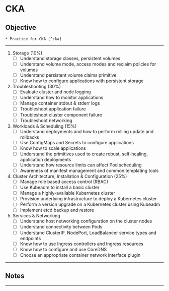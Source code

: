 # CKA

## Objective
	* Practice for CKA [^cka]

---

1. Storage (10%)
	- [ ] Understand storage classes, persistent volumes
	- [ ] Understand volume mode, access modes and reclaim policies for volumes
	- [ ] Understand persistent volume claims primitive
	- [ ] Know how to configure applications with persistent storage

2. Troubleshooting (30%)
	- [ ] Evaluate cluster and node logging
	- [ ] Understand how to monitor applications
	- [ ] Manage container stdout & stderr logs
	- [ ] Troubleshoot application failure
	- [ ] Troubleshoot cluster component failure
	- [ ] Troubleshoot networking 

3. Workloads & Scheduling (15%)
	- [ ] Understand deployments and how to perform rolling update and rollbacks
	- [ ] Use ConfigMaps and Secrets to configure applications
	- [ ] Know how to scale applications
	- [ ] Understand the primitives used to create robust, self-healing, application deployments
	- [ ] Understand how resource limits can affect Pod scheduling
	- [ ] Awareness of manifest management and common templating tools 

4. Cluster Architecture, Installation & Configuration (25%)
	- [ ] Manage role based access control (RBAC)
	- [ ] Use Kubeadm to install a basic cluster
	- [ ] Manage a highly-available Kubernetes cluster
	- [ ] Provision underlying infrastructure to deploy a Kubernetes cluster
	- [ ] Perform a version upgrade on a Kubernetes cluster using Kubeadm
	- [ ] Implement etcd backup and restore

5. Services & Networking
	- [ ] Understand host networking configuration on the cluster nodes
	- [ ] Understand connectivity between Pods
	- [ ] Understand ClusterIP, NodePort, LoadBalancer service types and endpoints
	- [ ] Know how to use Ingress controllers and Ingress resources
	- [ ] Know how to configure and use CoreDNS
	- [ ] Choose an appropriate container network interface plugin

---

## Notes

---
[^cka]: Taken from [The Linux Foundation](https://training.linuxfoundation.org/certification/certified-kubernetes-administrator-cka/)
